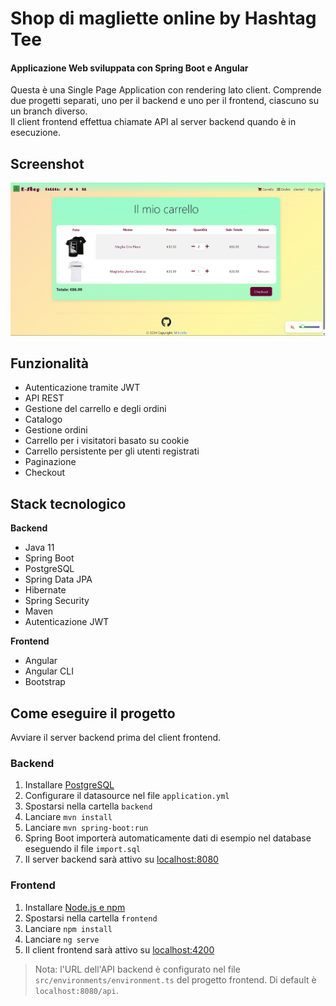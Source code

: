# Shop di magliette online by Hashtag Tee

#### Applicazione Web sviluppata con Spring Boot e Angular
Questa è una Single Page Application con rendering lato client. Comprende due progetti separati, uno per il backend e uno per il frontend, ciascuno su un branch diverso.  
Il client frontend effettua chiamate API al server backend quando è in esecuzione.

## Screenshot

![Screenshot](https://raw.githubusercontent.com/Mikidefu/HastagTeeProject/refs/heads/main/frontend/src/assets/ScreenCart.png?token=GHSAT0AAAAAADDK2MNBLU3XDQPYM44LRIJG2A54KOQ)

## Funzionalità
- Autenticazione tramite JWT
- API REST
- Gestione del carrello e degli ordini
- Catalogo
- Gestione ordini
- Carrello per i visitatori basato su cookie
- Carrello persistente per gli utenti registrati
- Paginazione
- Checkout

## Stack tecnologico
**Backend**
- Java 11
- Spring Boot
- PostgreSQL
- Spring Data JPA
- Hibernate
- Spring Security
- Maven
- Autenticazione JWT

**Frontend**
- Angular 
- Angular CLI
- Bootstrap

## Come eseguire il progetto

Avviare il server backend prima del client frontend.

### Backend

1. Installare [PostgreSQL](https://www.postgresql.org/download/)
2. Configurare il datasource nel file `application.yml`
3. Spostarsi nella cartella `backend`
4. Lanciare `mvn install`
5. Lanciare `mvn spring-boot:run`
6. Spring Boot importerà automaticamente dati di esempio nel database eseguendo il file `import.sql`
7. Il server backend sarà attivo su [localhost:8080]()

### Frontend

1. Installare [Node.js e npm](https://www.npmjs.com/get-npm)
2. Spostarsi nella cartella `frontend`
3. Lanciare `npm install`
4. Lanciare `ng serve`
5. Il client frontend sarà attivo su [localhost:4200]()

> Nota: l'URL dell'API backend è configurato nel file `src/environments/environment.ts` del progetto frontend. Di default è `localhost:8080/api`.
